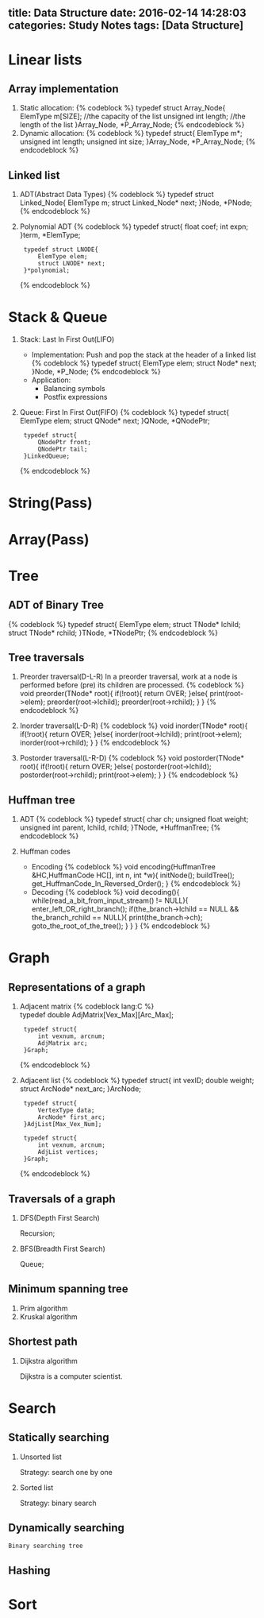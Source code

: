 title: Data Structure
date: 2016-02-14 14:28:03
categories: Study Notes
tags: [Data Structure]
---

Linear lists
===
Array implementation
---
1. Static allocation:
	{% codeblock %}	
		typedef struct Array_Node{
			ElemType m[SIZE];     //the capacity of the list
			unsigned int length;  //the length of the list
		}Array_Node, *P_Array_Node;
	{% endcodeblock %}
2. Dynamic allocation:
	{% codeblock %}	
		typedef struct{
			ElemType m*;
			unsigned int length;
			unsigned int size;
		}Array_Node, *P_Array_Node;
	{% endcodeblock %}

Linked list 
---
1. ADT(Abstract Data Types)
	{% codeblock %}	
		typedef struct Linked_Node{
			ElemType m;
			struct Linked_Node* next;
		}Node, *PNode;
	{% endcodeblock %}
2. Polynomial ADT
	{% codeblock %}	
		typedef struct{
			float coef;
			int expn;
		}term, *ElemType;
		
		typedef struct LNODE{
			ElemType elem;
			struct LNODE* next;
		}*polynomial;
	{% endcodeblock %}

Stack & Queue
===
1. Stack: Last In First Out(LIFO)
	
	* Implementation: Push and pop the stack at the header of a linked list
		{% codeblock %}	
			typedef struct{
				ElemType elem;
				struct Node* next;
			}Node, *P_Node;
		{% endcodeblock %}
	* Application:
		* Balancing symbols
		* Postfix expressions
2. Queue: First In First Out(FIFO)
	{% codeblock %}	
		typedef struct{
			ElemType elem;
			struct QNode* next;
		}QNode, *QNodePtr;
		
		typedef struct{
			QNodePtr front;
			QNodePtr tail;
		}LinkedQueue;
	{% endcodeblock %}

String(Pass)
===
Array(Pass)
===
Tree
===
ADT of Binary Tree
---
{% codeblock %}	
	typedef struct{
		ElemType elem;
		struct TNode* lchild;
		struct TNode* rchild;
	}TNode, *TNodePtr;
{% endcodeblock %}

Tree traversals
---
1. Preorder traversal(D-L-R)
	In a preorder traversal, work at a node is performed before (pre) its children are processed.
	{% codeblock %}	
		void preorder(TNode* root){
			if(!root){
				return OVER;
			}else{
				print(root->elem);
				preorder(root->lchild);
				preorder(root->rchild);
			}
		} 
	{% endcodeblock %}

2. Inorder traversal(L-D-R)
	{% codeblock %}	
		void inorder(TNode* root){
			if(!root){
				return OVER;
			}else{
				inorder(root->lchild);
				print(root->elem);
				inorder(root->rchild);
			}
		}
	{% endcodeblock %}

3. Postorder traversal(L-R-D)
	{% codeblock %}	
		void postorder(TNode* root){
			if(!root){
				return OVER;
			}else{
				postorder(root->lchild);
				postorder(root->rchild);
				print(root->elem);
			}
		}
	{% endcodeblock %}

Huffman tree
---
1. ADT
	{% codeblock %}	
		typedef struct{
			char ch;
			unsigned float weight;
			unsigned int parent, lchild, rchild;
		}TNode, *HuffmanTree;
	{% endcodeblock %}

2. Huffman codes
	* Encoding
		{% codeblock %}	
			void encoding(HuffmanTree &HC,HuffmanCode HC[], int n, int *w){
				initNode();
				buildTree();
				get_HuffmanCode_In_Reversed_Order();
			}
		{% endcodeblock %}
	* Decoding
		{% codeblock %}	
			void decoding(){
				while(read_a_bit_from_input_stream() != NULL){
					enter_left_OR_right_branch();
					if(the_branch->lchild == NULL && the_branch_rchild == NULL){
						print(the_branch->ch);
						goto_the_root_of_the_tree();
					}
				}
			}
		{% endcodeblock %}

Graph
===
Representations of a graph
---
1. Adjacent matrix
	{% codeblock lang:C %}	
		typedef double AdjMatrix[Vex_Max][Arc_Max];
		
		typedef struct{
			int vexnum, arcnum;
			AdjMatrix arc;
		}Graph;
	{% endcodeblock %}
	
2. Adjacent list
	{% codeblock %}	
		typedef struct{
			int vexID;
			double weight;
			struct ArcNode* next_arc;
		}ArcNode;
		
		typedef struct{
			VertexType data;
			ArcNode* first_arc;
		}AdjList[Max_Vex_Num];
			
		typedef struct{
			int vexnum, arcnum;
			AdjList vertices;
		}Graph;
	{% endcodeblock %}
	
Traversals of a graph
---
1. DFS(Depth First Search)
	
	Recursion;

2. BFS(Breadth First Search)
	
	Queue;

Minimum spanning tree
---
1. Prim algorithm
2. Kruskal algorithm

Shortest path
---
1. Dijkstra algorithm
	
	Dijkstra is a computer scientist.

Search
===
Statically searching
---
1. Unsorted list
	
	Strategy: search one by one

2. Sorted list
	
	Strategy: binary search

Dynamically searching
---
	
	Binary searching tree


Hashing
---
Sort
===

